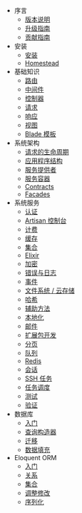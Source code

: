 - 序言
    - [版本说明](/docs/{{version}}/releases)
    - [升级指南](/docs/{{version}}/upgrade)
    - [贡献指南](/docs/{{version}}/contributions)
- 安装
    - [安装](/docs/{{version}}/installation)
    - [Homestead](/docs/{{version}}/homestead)
- 基础知识
    - [路由](/docs/{{version}}/routing)
    - [中间件](/docs/{{version}}/middleware)
    - [控制器](/docs/{{version}}/controllers)
    - [请求](/docs/{{version}}/requests)
    - [响应](/docs/{{version}}/responses)
    - [视图](/docs/{{version}}/views)
    - [Blade 模板](/docs/{{version}}/blade)
- 系统架构
    - [请求的生命周期](/docs/{{version}}/lifecycle)
    - [应用程序结构](/docs/{{version}}/structure)
    - [服务提供者](/docs/{{version}}/providers)
    - [服务容器](/docs/{{version}}/container)
    - [Contracts](/docs/{{version}}/contracts)
    - [Facades](/docs/{{version}}/facades)
- 系统服务
    - [认证](/docs/{{version}}/authentication)
    - [Artisan 控制台](/docs/{{version}}/artisan)
    - [计费](/docs/{{version}}/billing)
    - [缓存](/docs/{{version}}/cache)
    - [集合](/docs/{{version}}/collections)
    - [Elixir](/docs/{{version}}/elixir)
    - [加密](/docs/{{version}}/encryption)
    - [错误与日志](/docs/{{version}}/errors)
    - [事件](/docs/{{version}}/events)
    - [文件系统 / 云存储](/docs/{{version}}/filesystem)
    - [哈希](/docs/{{version}}/hashing)
    - [辅助方法](/docs/{{version}}/helpers)
    - [本地化](/docs/{{version}}/localization)
    - [邮件](/docs/{{version}}/mail)
    - [扩展包开发](/docs/{{version}}/packages)
    - [分页](/docs/{{version}}/pagination)
    - [队列](/docs/{{version}}/queues)
    - [Redis](/docs/{{version}}/redis)
    - [会话](/docs/{{version}}/session)
    - [SSH 任务](/docs/{{version}}/envoy)
    - [任务调度](/docs/{{version}}/scheduling)
    - [测试](/docs/{{version}}/testing)
    - [验证](/docs/{{version}}/validation)
- 数据库
    - [入门](/docs/{{version}}/database)
    - [查询构造器](/docs/{{version}}/queries)
    - [迁移](/docs/{{version}}/migrations)
    - [数据填充](/docs/{{version}}/seeding)
- Eloquent ORM
    - [入门](/docs/{{version}}/eloquent)
    - [关系](/docs/{{version}}/eloquent-relationships)
    - [集合](/docs/{{version}}/eloquent-collections)
    - [调整修改](/docs/{{version}}/eloquent-mutators)
    - [序列化](/docs/{{version}}/eloquent-serialization)